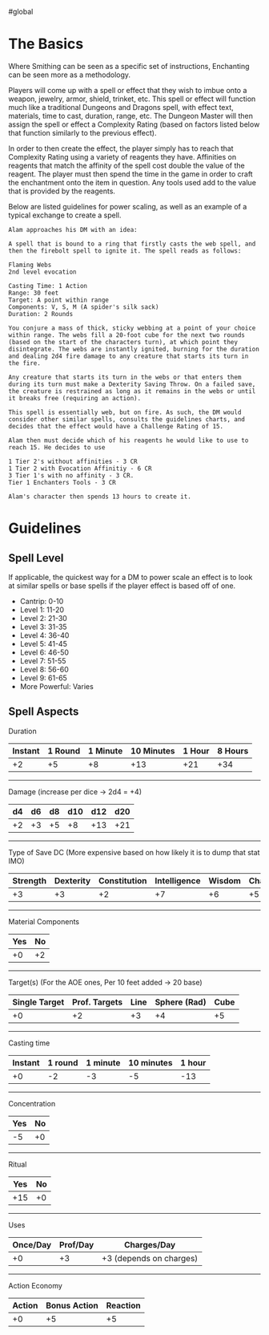 #global

# The Basics

Where Smithing can be seen as a specific set of instructions, Enchanting can be seen more as a methodology. 

Players will come up with a spell or effect that they wish to imbue onto a weapon, jewelry, armor, shield, trinket, etc. This spell or effect will function much like a traditional Dungeons and Dragons spell, with effect text, materials, time to cast, duration, range, etc. The Dungeon Master will then assign the spell or effect a Complexity Rating (based on factors listed below that function similarly to the previous effect). 

In order to then create the effect, the player simply has to reach that Complexity Rating using a variety of reagents they have. Affinities on reagents that match the affinity of the spell cost double the value of the reagent. The player must then spend the time in the game in order to craft the enchantment onto the item in question. Any tools used add to the value that is provided by the reagents. 

Below are listed guidelines for power scaling, as well as an example of a typical exchange to create a spell. 

```
Alam approaches his DM with an idea:

A spell that is bound to a ring that firstly casts the web spell, and then the firebolt spell to ignite it. The spell reads as follows:

Flaming Webs
2nd level evocation

Casting Time: 1 Action
Range: 30 feet
Target: A point within range
Components: V, S, M (A spider's silk sack)
Duration: 2 Rounds

You conjure a mass of thick, sticky webbing at a point of your choice within range. The webs fill a 20-foot cube for the next two rounds (based on the start of the characters turn), at which point they disintegrate. The webs are instantly ignited, burning for the duration and dealing 2d4 fire damage to any creature that starts its turn in the fire. 

Any creature that starts its turn in the webs or that enters them during its turn must make a Dexterity Saving Throw. On a failed save, the creature is restrained as long as it remains in the webs or until it breaks free (requiring an action). 

This spell is essentially web, but on fire. As such, the DM would consider other similar spells, consults the guidelines charts, and decides that the effect would have a Challenge Rating of 15.

Alam then must decide which of his reagents he would like to use to reach 15. He decides to use

1 Tier 2's without affinities - 3 CR
1 Tier 2 with Evocation Affinitiy - 6 CR
3 Tier 1's with no affinity - 3 CR. 
Tier 1 Enchanters Tools - 3 CR

Alam's character then spends 13 hours to create it. 
```

# Guidelines

## Spell Level
If applicable, the quickest way for a DM to power scale an effect is to look at similar spells or base spells if the player effect is based off of one. 
- Cantrip: 0-10
- Level 1: 11-20
- Level 2: 21-30
- Level 3: 31-35
- Level 4: 36-40
- Level 5: 41-45
- Level 6: 46-50
- Level 7: 51-55
- Level 8: 56-60
- Level 9: 61-65
- More Powerful: Varies

## Spell Aspects
Duration

| Instant | 1 Round | 1 Minute | 10 Minutes | 1 Hour | 8 Hours |    
| --- | --- | --- | --- | --- | --- |
| +2 | +5 | +8 | +13 | +21 | +34 | 

--- 

Damage
(increase per dice -> 2d4 = +4)

| d4 | d6 | d8 | d10 | d12 | d20 |    
| --- | --- | --- | --- | --- | --- |
| +2 | +3 | +5 | +8 | +13 | +21 | 

--- 

Type of Save DC
(More expensive based on how likely it is to dump that stat IMO)

| Strength | Dexterity | Constitution | Intelligence | Wisdom | Charisma |    
| --- | --- | --- | --- | --- | --- |
| +3 | +3 | +2 | +7 | +6 | +5 | 

---

Material Components

| Yes | No |
| --- | --- |
| +0 | +2 |

---

Target(s)
(For the AOE ones, Per 10 feet added -> 20 base)

| Single Target | Prof. Targets | Line | Sphere (Rad) | Cube |    
| --- | --- | --- | --- | --- |
| +0 | +2 | +3 | +4 | +5 | 

---

Casting time

| Instant | 1 round | 1 minute | 10 minutes | 1 hour |    
| --- | --- | --- | --- | --- |
| +0 | -2 | -3 | -5 | -13 | 

---

Concentration

| Yes | No |
| --- | --- |
| -5 | +0 |

---

Ritual

| Yes | No |
| --- | --- |
| +15 | +0 |

---

Uses

| Once/Day | Prof/Day | Charges/Day | 
| --- | --- | --- |
| +0 | +3 | +3 (depends on charges) |

---

Action Economy

| Action | Bonus Action | Reaction | 
| --- | --- | --- |
| +0 | +5 | +5 |